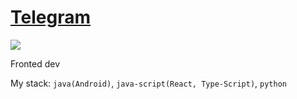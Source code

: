 <div><h1><a href='https://t.me/denis-hik'>Telegram</a> </h1> </div>

![](https://i.pinimg.com/originals/eb/ed/e5/ebede532f6f5cf644a3fcf79d14b046c.gif)

Fronted dev

My stack:
`java(Android)`, `java-script(React, Type-Script)`, `python`
